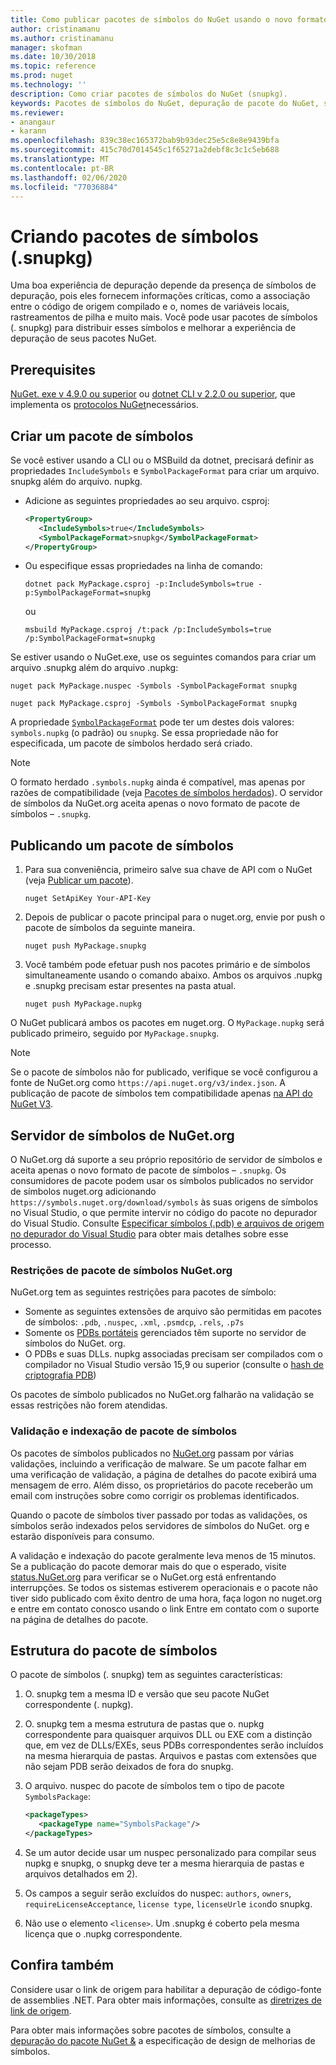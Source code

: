```yaml
---
title: Como publicar pacotes de símbolos do NuGet usando o novo formato de pacote de símbolos '.snupkg' | Microsoft Docs
author: cristinamanu
ms.author: cristinamanu
manager: skofman
ms.date: 10/30/2018
ms.topic: reference
ms.prod: nuget
ms.technology: ''
description: Como criar pacotes de símbolos do NuGet (snupkg).
keywords: Pacotes de símbolos do NuGet, depuração de pacote do NuGet, suporte à depuração de NuGet, símbolos de pacotes, convenções de símbolo de pacote do NuGet
ms.reviewer:
- anangaur
- karann
ms.openlocfilehash: 839c38ec165372bab9b93dec25e5c8e8e9439bfa
ms.sourcegitcommit: 415c70d7014545c1f65271a2debf8c3c1c5eb688
ms.translationtype: MT
ms.contentlocale: pt-BR
ms.lasthandoff: 02/06/2020
ms.locfileid: "77036884"
---
```

# <a name="creating-symbol-packages-snupkg"></a>Criando pacotes de símbolos (.snupkg)

Uma boa experiência de depuração depende da presença de símbolos de depuração, pois eles fornecem informações críticas, como a associação entre o código de origem compilado e o, nomes de variáveis locais, rastreamentos de pilha e muito mais. Você pode usar pacotes de símbolos (. snupkg) para distribuir esses símbolos e melhorar a experiência de depuração de seus pacotes NuGet.

## <a name="prerequisites"></a>Prerequisites

[NuGet. exe v 4.9.0 ou superior](https://www.nuget.org/downloads) ou [dotnet CLI v 2.2.0 ou superior](https://www.microsoft.com/net/download/dotnet-core/2.2), que implementa os [protocolos NuGet](../api/nuget-protocols.md)necessários.

## <a name="creating-a-symbol-package"></a>Criar um pacote de símbolos

Se você estiver usando a CLI ou o MSBuild da dotnet, precisará definir as propriedades `IncludeSymbols` e `SymbolPackageFormat` para criar um arquivo. snupkg além do arquivo. nupkg.

* Adicione as seguintes propriedades ao seu arquivo. csproj:

   ```xml
   <PropertyGroup>
      <IncludeSymbols>true</IncludeSymbols>
      <SymbolPackageFormat>snupkg</SymbolPackageFormat>
   </PropertyGroup>
   ```

* Ou especifique essas propriedades na linha de comando:

     ```dotnetcli
     dotnet pack MyPackage.csproj -p:IncludeSymbols=true -p:SymbolPackageFormat=snupkg
     ```

  ou

  ```cli
  msbuild MyPackage.csproj /t:pack /p:IncludeSymbols=true /p:SymbolPackageFormat=snupkg
  ```

Se estiver usando o NuGet.exe, use os seguintes comandos para criar um arquivo .snupkg além do arquivo .nupkg:

```cli
nuget pack MyPackage.nuspec -Symbols -SymbolPackageFormat snupkg

nuget pack MyPackage.csproj -Symbols -SymbolPackageFormat snupkg
```

A propriedade [`SymbolPackageFormat`](/dotnet/core/tools/csproj#symbolpackageformat) pode ter um destes dois valores: `symbols.nupkg` (o padrão) ou `snupkg`. Se essa propriedade não for especificada, um pacote de símbolos herdado será criado.

> [!Note]
> O formato herdado `.symbols.nupkg` ainda é compatível, mas apenas por razões de compatibilidade (veja [Pacotes de símbolos herdados](Symbol-Packages.md)). O servidor de símbolos da NuGet.org aceita apenas o novo formato de pacote de símbolos – `.snupkg`.

## <a name="publishing-a-symbol-package"></a>Publicando um pacote de símbolos

1. Para sua conveniência, primeiro salve sua chave de API com o NuGet (veja [Publicar um pacote](../nuget-org/publish-a-package.md)).

    ```cli
    nuget SetApiKey Your-API-Key
    ```

1. Depois de publicar o pacote principal para o nuget.org, envie por push o pacote de símbolos da seguinte maneira.

    ```cli
    nuget push MyPackage.snupkg
    ```

1. Você também pode efetuar push nos pacotes primário e de símbolos simultaneamente usando o comando abaixo. Ambos os arquivos .nupkg e .snupkg precisam estar presentes na pasta atual.

    ```cli
    nuget push MyPackage.nupkg
    ```

O NuGet publicará ambos os pacotes em nuget.org. O `MyPackage.nupkg` será publicado primeiro, seguido por `MyPackage.snupkg`.

> [!Note]
> Se o pacote de símbolos não for publicado, verifique se você configurou a fonte de NuGet.org como `https://api.nuget.org/v3/index.json`. A publicação de pacote de símbolos tem compatibilidade apenas [na API do NuGet V3](../api/overview.md#versioning).

## <a name="nugetorg-symbol-server"></a>Servidor de símbolos de NuGet.org

O NuGet.org dá suporte a seu próprio repositório de servidor de símbolos e aceita apenas o novo formato de pacote de símbolos – `.snupkg`. Os consumidores de pacote podem usar os símbolos publicados no servidor de símbolos nuget.org adicionando `https://symbols.nuget.org/download/symbols` às suas origens de símbolos no Visual Studio, o que permite intervir no código do pacote no depurador do Visual Studio. Consulte [Especificar símbolos (.pdb) e arquivos de origem no depurador do Visual Studio](/visualstudio/debugger/specify-symbol-dot-pdb-and-source-files-in-the-visual-studio-debugger) para obter mais detalhes sobre esse processo.

### <a name="nugetorg-symbol-package-constraints"></a>Restrições de pacote de símbolos NuGet.org

NuGet.org tem as seguintes restrições para pacotes de símbolo:

- Somente as seguintes extensões de arquivo são permitidas em pacotes de símbolos: `.pdb`, `.nuspec`, `.xml`, `.psmdcp`, `.rels`, `.p7s`
- Somente os [PDBs portáteis](https://github.com/dotnet/corefx/blob/master/src/System.Reflection.Metadata/specs/PortablePdb-Metadata.md) gerenciados têm suporte no servidor de símbolos do NuGet. org.
- O PDBs e suas DLLs. nupkg associadas precisam ser compilados com o compilador no Visual Studio versão 15,9 ou superior (consulte o [hash de criptografia PDB](https://github.com/dotnet/roslyn/issues/24429))

Os pacotes de símbolo publicados no NuGet.org falharão na validação se essas restrições não forem atendidas. 

### <a name="symbol-package-validation-and-indexing"></a>Validação e indexação de pacote de símbolos

Os pacotes de símbolos publicados no [NuGet.org](https://www.nuget.org/) passam por várias validações, incluindo a verificação de malware. Se um pacote falhar em uma verificação de validação, a página de detalhes do pacote exibirá uma mensagem de erro. Além disso, os proprietários do pacote receberão um email com instruções sobre como corrigir os problemas identificados.

Quando o pacote de símbolos tiver passado por todas as validações, os símbolos serão indexados pelos servidores de símbolos do NuGet. org e estarão disponíveis para consumo.

A validação e indexação do pacote geralmente leva menos de 15 minutos. Se a publicação do pacote demorar mais do que o esperado, visite [status.NuGet.org](https://status.nuget.org/) para verificar se o NuGet.org está enfrentando interrupções. Se todos os sistemas estiverem operacionais e o pacote não tiver sido publicado com êxito dentro de uma hora, faça logon no nuget.org e entre em contato conosco usando o link Entre em contato com o suporte na página de detalhes do pacote.

## <a name="symbol-package-structure"></a>Estrutura do pacote de símbolos

O pacote de símbolos (. snupkg) tem as seguintes características:

1) O. snupkg tem a mesma ID e versão que seu pacote NuGet correspondente (. nupkg).
2) O. snupkg tem a mesma estrutura de pastas que o. nupkg correspondente para quaisquer arquivos DLL ou EXE com a distinção que, em vez de DLLs/EXEs, seus PDBs correspondentes serão incluídos na mesma hierarquia de pastas. Arquivos e pastas com extensões que não sejam PDB serão deixados de fora do snupkg.
3) O arquivo. nuspec do pacote de símbolos tem o tipo de pacote `SymbolsPackage`:

   ```xml
   <packageTypes>
      <packageType name="SymbolsPackage"/>
   </packageTypes>
   ```

4) Se um autor decide usar um nuspec personalizado para compilar seus nupkg e snupkg, o snupkg deve ter a mesma hierarquia de pastas e arquivos detalhados em 2).
5) Os campos a seguir serão excluídos do nuspec: ```authors```, ```owners```, ```requireLicenseAcceptance```, ```license type```, ```licenseUrl```e ```icon```do snupkg.
6) Não use o elemento ```<license>```. Um .snupkg é coberto pela mesma licença que o .nupkg correspondente.

## <a name="see-also"></a>Confira também

Considere usar o link de origem para habilitar a depuração de código-fonte de assemblies .NET. Para obter mais informações, consulte as [diretrizes de link de origem](/dotnet/standard/library-guidance/sourcelink).

Para obter mais informações sobre pacotes de símbolos, consulte a [depuração do pacote NuGet &](https://github.com/NuGet/Home/wiki/NuGet-Package-Debugging-&-Symbols-Improvements) a especificação de design de melhorias de símbolos.

